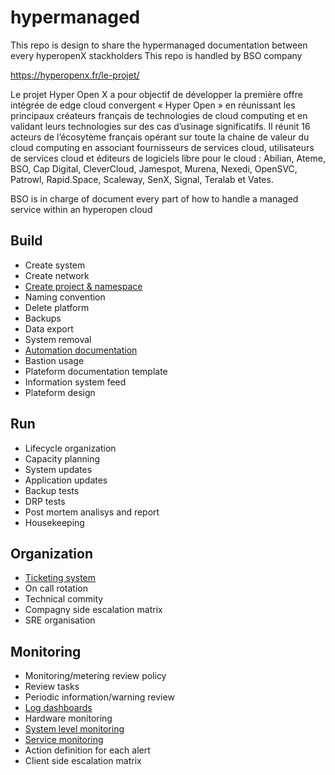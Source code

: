 # hypermanaged

This repo is design to share the hypermanaged documentation between every hyperopenX stackholders
This repo is handled by BSO company

https://hyperopenx.fr/le-projet/

Le projet Hyper Open X a pour objectif de développer la première offre intégrée de edge cloud convergent « Hyper Open » en réunissant les principaux créateurs français de technologies de cloud computing et en validant leurs technologies sur des cas d’usinage significatifs. Il réunit 16 acteurs de l’écosytème français opérant sur toute la chaine de valeur du cloud computing en associant fournisseurs de services cloud, utilisateurs de services cloud et éditeurs de logiciels libre pour le cloud :  Abilian, Ateme, BSO, Cap Digital, CleverCloud, Jamespot, Murena, Nexedi, OpenSVC, Patrowl, Rapid.Space, Scaleway, SenX, Signal, Teralab et Vates.

BSO is in charge of document every part of how to handle a managed service within an hyperopen cloud

## Build
 - Create system
 - Create network
 - [Create project & namespace](create-project-and-namespace.md)
 - Naming convention
 - Delete platform
 - Backups
 - Data export
 - System removal
 - [Automation documentation](automation-documentation.md)
 - Bastion usage
 - Plateform documentation template
 - Information system feed
 - Plateform design

## Run
 - Lifecycle organization
 - Capacity planning
 - System updates
 - Application updates
 - Backup tests
 - DRP tests
 - Post mortem analisys and report
 - Housekeeping

## Organization
 - [Ticketing system](ticketing-system.md)
 - On call rotation
 - Technical commity
 - Compagny side escalation matrix
 - SRE organisation

## Monitoring
 - Monitoring/metering review policy
 - Review tasks
 - Periodic information/warning review
 - [Log dashboards](log-dashboards.md)
 - Hardware monitoring
 - [System level monitoring](system-level-monitoring.md)
 - [Service monitoring](service-monitoring.md)
 - Action definition for each alert
 - Client side escalation matrix
